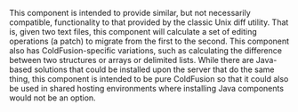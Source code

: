 This component is intended to provide similar, but not necessarily compatible, functionality to that provided by the classic Unix diff utility.  That is, given two text files, this component will calculate a set of editing operations (a patch) to migrate from the first to the second.  This component also has ColdFusion-specific variations, such as calculating the difference between two structures or arrays or delimited lists.  While there are Java-based solutions that could be installed upon the server that do the same thing, this component is intended to be pure ColdFusion so that it could also be used in shared hosting environments where installing Java components would not be an option.

